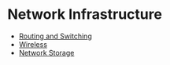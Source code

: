 # Network Infrastructure

- [Routing and Switching](./RoutingAndSwitching/index.md)
- [Wireless](./Wireless/index.md)
- [Network Storage](./NetworkStorage/index.md)